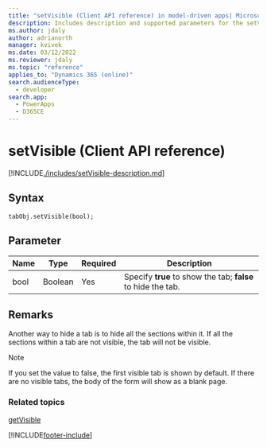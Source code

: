 ```yaml
---
title: "setVisible (Client API reference) in model-driven apps| MicrosoftDocs"
description: Includes description and supported parameters for the setVisible method.
ms.author: jdaly
author: adrianorth
manager: kvivek
ms.date: 03/12/2022
ms.reviewer: jdaly
ms.topic: "reference"
applies_to: "Dynamics 365 (online)"
search.audienceType: 
  - developer
search.app: 
  - PowerApps
  - D365CE
---
```

# setVisible (Client API reference)



[!INCLUDE[./includes/setVisible-description.md](./includes/setVisible-description.md)] 

## Syntax

`tabObj.setVisible(bool);`

## Parameter

|Name|Type|Required|Description|
|--|--|--|--|
|bool|Boolean|Yes|Specify **true** to show the tab; **false** to hide the tab.|

## Remarks

Another way to hide a tab is to hide all the sections within it. If all the sections within a tab are not visible, the tab will not be visible.

> [!NOTE]
> If you set the value to false, the first visible tab is shown by default. If there are no visible tabs, the body of the form will show as a blank page.

### Related topics

[getVisible](getVisible.md)





[!INCLUDE[footer-include](../../../../../includes/footer-banner.md)]